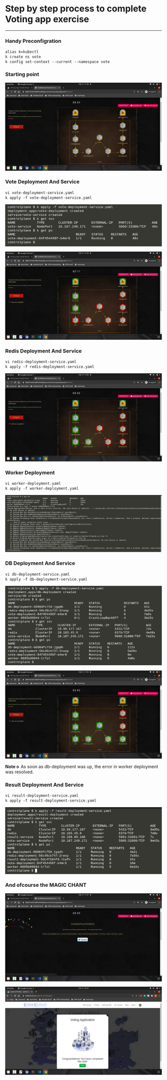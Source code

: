 # Step by step process to complete Voting app exercise
---
### Handy Preconfigration
```
alias k=kubectl
k create ns vote
k config set-context --current --namespace vote
```
### Starting point
![alt START](https://github.com/sahil-sawhney/game-of-pods/blob/main/images/voting-app/start-map.png?raw=true)

### Vote Deployment And Service
```
vi vote-deployment-service.yaml
k apply -f vote-deployment-service.yaml
```
![alt VOTE PIC](https://github.com/sahil-sawhney/game-of-pods/blob/main/images/voting-app/completed-vote.png?raw=true)

![alt VOTE  MAP PIC](https://github.com/sahil-sawhney/game-of-pods/blob/main/images/voting-app/completed-vote-map.png?raw=true)

### Redis Deployment And Service
```
vi redis-deployment-service.yaml
k apply -f redis-deployment-service.yaml
```
![alt REDIS PIC](https://github.com/sahil-sawhney/game-of-pods/blob/main/images/voting-app/completed-redis-map.png?raw=true)

### Worker Deployment
```
vi worker-deployment.yaml
k apply -f worker-deployment.yaml
```
![alt WORKER ERROR PIC](https://github.com/sahil-sawhney/game-of-pods/blob/main/images/voting-app/worker-error.png?raw=true)

### DB Deployment And Service
```
vi db-deployment-service.yaml
k apply -f db-deployment-service.yaml
```
![alt DB PIC](https://github.com/sahil-sawhney/game-of-pods/blob/main/images/voting-app/completed-db.png?raw=true)

![alt DB MAP PIC](https://github.com/sahil-sawhney/game-of-pods/blob/main/images/voting-app/completed-db-map.png?raw=true)

**Note->** As soon as db-deployment was up, the error in worker deployment was resolved.

### Result Deployment And Service
```
vi result-deployment-service.yaml
k apply -f result-deployment-service.yaml
```
![alt RESULT PIC](https://github.com/sahil-sawhney/game-of-pods/blob/main/images/voting-app/completed-result.png?raw=true)

### And ofcourse the MAGIC CHANT
![alt MAGIC CHANT PIC](https://github.com/sahil-sawhney/game-of-pods/blob/main/images/voting-app/completed-map.png?raw=true)

![alt COMPLETION PIC](https://github.com/sahil-sawhney/game-of-pods/blob/main/images/voting-app/vote-app-completed.png?raw=true)
